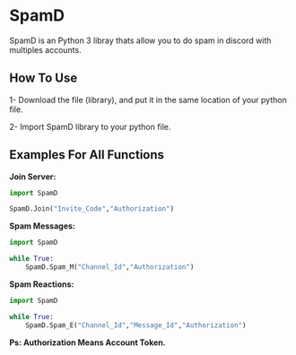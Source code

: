 # SpamD

SpamD is an Python 3 libray thats allow you to do spam in discord with multiples accounts.

## How To Use

1- Download the file (library), and put it in the same location of your python file.

2- Import SpamD library to your python file.

## Examples For All Functions

**Join Server:**

```py
import SpamD

SpamD.Join("Invite_Code","Authorization")
```

**Spam Messages:**

```py
import SpamD

while True:
    SpamD.Spam_M("Channel_Id","Authorization")

```

**Spam Reactions:**

```py
import SpamD

while True:
    SpamD.Spam_E("Channel_Id","Message_Id","Authorization")

```

**Ps: Authorization Means Account Token.**